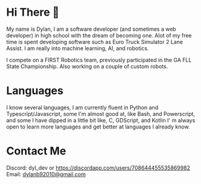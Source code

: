 # Hi There 👋 
My name is Dylan, I am a software developer (and sometimes a web developer) in high school with the dream of becoming one. Alot of my free time is spent developing software such as Euro Truck Simulator 2 Lane Assist. I am really into machine learning, AI, and robotics.

I compete on a FIRST Robotics team, previously participated in the GA FLL State Championship. Also working on a couple of custom robots.

# Languages
I know several languages, I am currently fluent in Python and Typescript/Javascript, some I'm almost good at, like Bash, and Powerscript, and some I have dipped in a little bit like, C, GDScript, and Kotlin
I'
m always open to learn more languages and get better at languages I already know.

# Contact Me
Discord: dyl_dev or https://discordapp.com/users/708644455535869982 \
Email: dylanb92010@gmail.com
